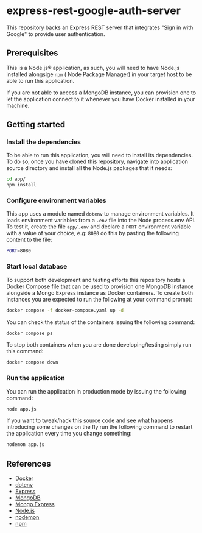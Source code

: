 # express-rest-google-auth-server
This repository backs an Express REST server that integrates "Sign in with Google" to provide user authentication.

## Prerequisites

This is a Node.js® application, as such, you will need to have Node.js installed alongsige `npm` ( Node Package Manager) in your target host to be able to run this application.

If you are not able to access a MongoDB instance, you can provision one to let the application connect to it whenever you have Docker installed in your machine.

## Getting started

### Install the dependencies

To be able to run this application, you will need to install its dependencies. To do so, once you have cloned this repository, navigate into application source directory and install all the Node.js packages that it needs: 

```bash
cd app/
npm install
```

### Configure environment variables

This app uses a module named `dotenv` to manage environment variables. It loads environment variables from a `.env` file into the Node process.env API. To test it, create the file `app/.env` and declare a `PORT` environment variable with a value of your choice, e.g: `8080` do this by pasting the following content to the file:

```bash
PORT=8080
```

### Start local database

To support both development and testing efforts this repository hosts a Docker Compose file that can be used to provision one MongoDB instance alongside a Mongo Express instance as Docker containers. To create both instances you are expected to run the following at your command prompt:

```bash
docker compose -f docker-compose.yaml up -d
```

You can check the status of the containers issuing the following command:

```bash
docker compose ps
```

To stop both containers when you are done developing/testing simply run this command:

```bash
docker compose down
```

### Run the application

You can run the application in production mode by issuing the following command:

```bash
node app.js
```

If you want to tweak/hack this source code and see what happens introducing some changes on the fly run the following command to restart the application every time you change something:

```bash
nodemon app.js
```

## References

- [Docker](https://www.docker.com/)
- [dotenv](https://www.npmjs.com/package/dotenv)
- [Express](https://www.npmjs.com/package/express)
- [MongoDB](https://www.mongodb.com/)
- [Mongo Express](https://github.com/mongo-express/mongo-express)
- [Node.js](https://nodejs.org/)
- [nodemon](https://www.npmjs.com/package/nodemon)
- [npm](https://www.npmjs.com/package/npm)
